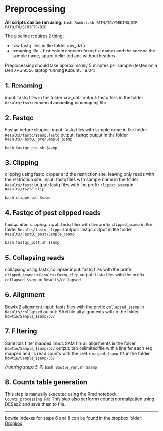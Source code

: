 # Preprocessing

**All scripts can be ran using:**
`bash RunAll.sh PATH/TO/WORKING/DIR PATH/TO/SCRIPTS/DIR`

The pipeline requires 2 thing:
- raw fastq files in the folder raw_data
- remaping file - first colum contains fastq file names and the second the sample name, space delimited and without headers

Preprocessing should take approximately 5 minutes per sample (tested on a Dell XPS 9550 laptop running Kubuntu 18.04)

## 1. Renaming
input: fastq files in the folder raw_data
output: fastq files in the folder `Results/fastq` renamed according to remaping file

## 2. Fastqc
Fastqc before clipping:
input: fastq files with sample name in the folder `Results/fastq/$samp.fastq`
output: fastqc output in the folder `Results/FastQC_pre/Sample_$samp`

`bash fastqc_pre.sh $samp`

## 3. Clipping
clipping using fastx_clipper and the restriction site, leaving only reads with the restriction site:
input: fastq files with sample name in the folder `Results/fastq`
output: fastq files with the prefix `clipped_$samp` in `Results/fastq_clip`

`bash clipper.sh $samp`

## 4. Fastqc of post clipped reads
Fastqc after clipping:
input: fastq files with the prefix `clipped_$samp` in the folder `Results/fastq_clipped`
output: fastqc output in the folder `Results/FastQC_post/Sample_$samp`

`bash fastqc_post.sh $samp`

## 5. Collapsing reads
collapsing using fastx_collapser
input: fastq files with the prefix `clipped_$samp` in `Results/fastq_clip`
output: fasta files with the prefix `collapsed_$samp` in `Results/collapsed`

## 6. Alignment
Bowtie2 alignment
input: fasta files with the prefix c`ollapsed_$samp` in `Results/collapsed`
output: SAM file all alignments with in the folder `bowtie/Sample_$samp/D5/`

## 7. Filtering
Samtools filter mapped
input: SAM file all alignments in the folder `bowtie/Sample_$samp/D5/`
output: tab delimited file with a line for each seq mapped and its read counts with the prefix `mapped_$samp_D5` in the folder `bowtie/Sample_$samp/D5/`

*(running steps 5-7)*
`bash Bowtie_run.sh $samp`

## 8. Counts table generation
This step is manually executed using the Rmd notebook `Counts_processing.Rmd`
This step also performs counts normalization using DESeq2 and save them to file.

-------------

bowtie indexes for steps 6 and 8 can be found in the dropbox folder:
[Dropbox](https://www.dropbox.com/sh/9kbei6qvwkbbtam/AACA3az8v1Ie-wq446Yp8w52a?dl=0)
